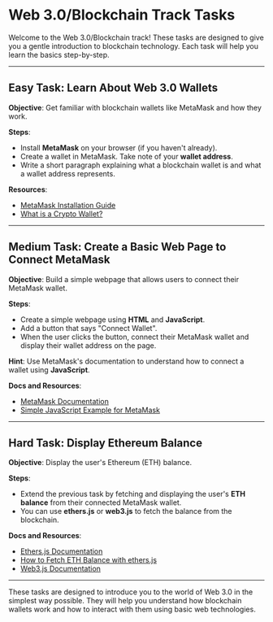 # Web 3.0/Blockchain Track Tasks 

Welcome to the Web 3.0/Blockchain track! These tasks are designed to give you a gentle introduction to blockchain technology. Each task will help you learn the basics step-by-step.

---

## Easy Task: Learn About Web 3.0 Wallets

**Objective**: Get familiar with blockchain wallets like MetaMask and how they work.

**Steps**:
- Install **MetaMask** on your browser (if you haven't already).
- Create a wallet in MetaMask. Take note of your **wallet address**.
- Write a short paragraph explaining what a blockchain wallet is and what a wallet address represents.

**Resources**:
- [MetaMask Installation Guide](https://metamask.io/)
- [What is a Crypto Wallet?](https://ethereum.org/en/wallets/)

---

## Medium Task: Create a Basic Web Page to Connect MetaMask

**Objective**: Build a simple webpage that allows users to connect their MetaMask wallet.

**Steps**:
- Create a simple webpage using **HTML** and **JavaScript**.
- Add a button that says "Connect Wallet".
- When the user clicks the button, connect their MetaMask wallet and display their wallet address on the page.

**Hint**: Use MetaMask's documentation to understand how to connect a wallet using **JavaScript**.

**Docs and Resources**:
- [MetaMask Documentation](https://docs.metamask.io/)
- [Simple JavaScript Example for MetaMask](https://docs.metamask.io/guide/getting-started.html#basic-considerations)

---

## Hard Task: Display Ethereum Balance

**Objective**: Display the user's Ethereum (ETH) balance.

**Steps**:
- Extend the previous task by fetching and displaying the user's **ETH balance** from their connected MetaMask wallet.
- You can use **ethers.js** or **web3.js** to fetch the balance from the blockchain.

**Docs and Resources**:
- [Ethers.js Documentation](https://docs.ethers.io/v5/)
- [How to Fetch ETH Balance with ethers.js](https://docs.ethers.io/v5/getting-started/#getting-started--querying-the-blockchain)
- [Web3.js Documentation](https://web3js.readthedocs.io/)

---

These tasks are designed to introduce you to the world of Web 3.0 in the simplest way possible. They will help you understand how blockchain wallets work and how to interact with them using basic web technologies.
